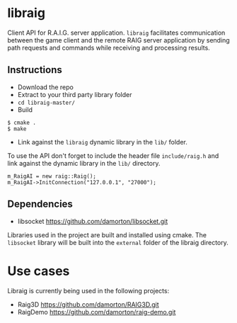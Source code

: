 # libraig
Client API for R.A.I.G. server application. `libraig` facilitates communication between the game client and the remote RAIG server application by sending path requests and commands while receiving and processing results. 

## Instructions
- Download the repo
- Extract to your third party library folder
- `cd libraig-master/`
- Build
```
$ cmake .
$ make 
```
- Link against the `libraig` dynamic library in the `lib/` folder. 

To use the API don't forget to include the header file `include/raig.h` and link against the dynamic library in the `lib/` directory.

```
m_RaigAI = new raig::Raig();
m_RaigAI->InitConnection("127.0.0.1", "27000");
```


## Dependencies

- libsocket   https://github.com/damorton/libsocket.git

Libraries used in the project are built and installed using cmake. The `libsocket` library will be built into the `external` folder of the libraig directory.

# Use cases

Libraig is currently being used in the following projects:

- Raig3D https://github.com/damorton/RAIG3D.git
- RaigDemo  https://github.com/damorton/raig-demo.git


